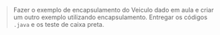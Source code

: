 > Fazer o exemplo de encapsulamento do Veiculo dado em aula e criar um outro exemplo utilizando encapsulamento. Entregar os códigos `.java` e os teste de caixa preta.

